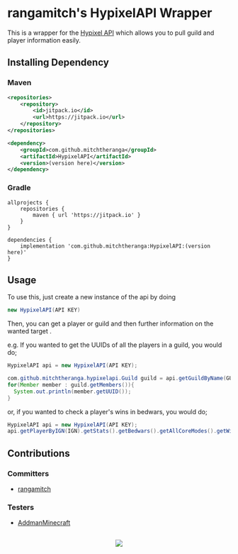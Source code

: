 # rangamitch's HypixelAPI Wrapper

This is a wrapper for the [Hypixel API](https://api.hypixel.net) which allows you to pull guild and player information easily.

## Installing Dependency

### Maven
```xml
<repositories>
    <repository>
        <id>jitpack.io</id>
        <url>https://jitpack.io</url>
    </repository>
</repositories>

<dependency>
    <groupId>com.github.mitchtheranga</groupId>
    <artifactId>HypixelAPI</artifactId>
    <version>(version here)</version>
</dependency>
```

### Gradle
```
allprojects {
    repositories {
        maven { url 'https://jitpack.io' }
    }
}

dependencies {
    implementation 'com.github.mitchtheranga:HypixelAPI:(version here)'
}
```

## Usage

To use this, just create a new instance of the api by doing
```java
new HypixelAPI(API KEY)
```

Then, you can get a player or guild and then further information on the wanted target .

e.g. If you wanted to get the UUIDs of all the players in a guild, you would do;
```java
HypixelAPI api = new HypixelAPI(API KEY);

com.github.mitchtheranga.hypixelapi.Guild guild = api.getGuildByName(GUILD NAME);
for(Member member : guild.getMembers()){
  System.out.println(member.getUUID());
}
```

or, if you wanted to check a player's wins in bedwars, you would do;
```java
HypixelAPI api = new HypixelAPI(API KEY);
api.getPlayerByIGN(IGN).getStats().getBedwars().getAllCoreModes().getWins();
```

## Contributions

### Committers

- [rangamitch](https://github.com/rangamitch)

### Testers
- [AddmanMinecraft](https://github.com/AddmanMinecraft)

## 
### <div align="center">[![](https://jitpack.io/v/mitchtheranga/HypixelAPI.svg)](https://jitpack.io/#mitchtheranga/HypixelAPI)</div>
